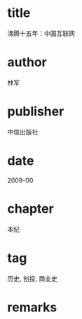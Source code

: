 # title
沸腾十五年：中国互联网

# author
林军

# publisher
中信出版社

# date
2009-00

# chapter
本纪

# tag
历史, 创投, 商业史

# remarks